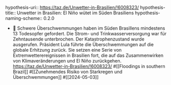 hypothesis-uri:: https://taz.de/Unwetter-in-Brasilien/!6008323/
hypothesis-title:: Unwetter in Brasilien: El Niño wütet im Süden Brasiliens
hypothesis-naming-scheme:: 0.2.0

- 📝 Schwere Überschwemmungen haben im Süden Brasillens mindestens 13 Todesopfer gefordert. Die Strom- und Trinkwasserversorgung war für Zehntausende unterbrochen. Der Katastrophenzustand wurde ausgerufen. Präsident Lula führte die Überschwemmungen auf die globale Erhitzung zurück. Sie setzen eine Serie von Extremwetterereignissen in Brasilien fort, die auf das Zusammenwirken von Klimaveränderungen und El Niño zurückgehen. https://taz.de/Unwetter-in-Brasilien/!6008323/ #[[Floodings in southern Brazil]] #[[Zunehmendes Risiko von Starkregen und Überschwemmungen]] #[[2024-05-03]]